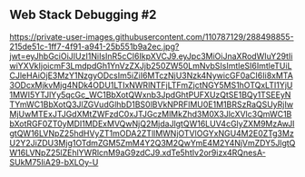 Web Stack Debugging #2
----------------------

https://private-user-images.githubusercontent.com/110787129/288498855-215de51c-1ff7-4f91-a941-25b551b9a2ec.jpg?jwt=eyJhbGciOiJIUzI1NiIsInR5cCI6IkpXVCJ9.eyJpc3MiOiJnaXRodWIuY29tIiwiYXVkIjoicmF3LmdpdGh1YnVzZXJjb250ZW50LmNvbSIsImtleSI6ImtleTUiLCJleHAiOjE3MzY1NzgyODcsIm5iZiI6MTczNjU3Nzk4NywicGF0aCI6Ii8xMTA3ODcxMjkvMjg4NDk4ODU1LTIxNWRlNTFjLTFmZjctNGY5MS1hOTQxLTI1YjU1MWI5YTJlYy5qcGc_WC1BbXotQWxnb3JpdGhtPUFXUzQtSE1BQy1TSEEyNTYmWC1BbXotQ3JlZGVudGlhbD1BS0lBVkNPRFlMU0E1M1BRSzRaQSUyRjIwMjUwMTExJTJGdXMtZWFzdC0xJTJGczMlMkZhd3M0X3JlcXVlc3QmWC1BbXotRGF0ZT0yMDI1MDExMVQwNjQ2MjdaJlgtQW16LUV4cGlyZXM9MzAwJlgtQW16LVNpZ25hdHVyZT1mODA2ZTllMWNjOTVlOGYxNGU4M2E0ZTg3MzU2Y2JiZDU3Mjg1OTdmZGM5ZmM4Y2Q3M2QwYmE4M2Y4NjVmZDY5JlgtQW16LVNpZ25lZEhlYWRlcnM9aG9zdCJ9.xdTe5htIv2or9izx4RQnesA-SUkM75IiA29-bXLOy-U